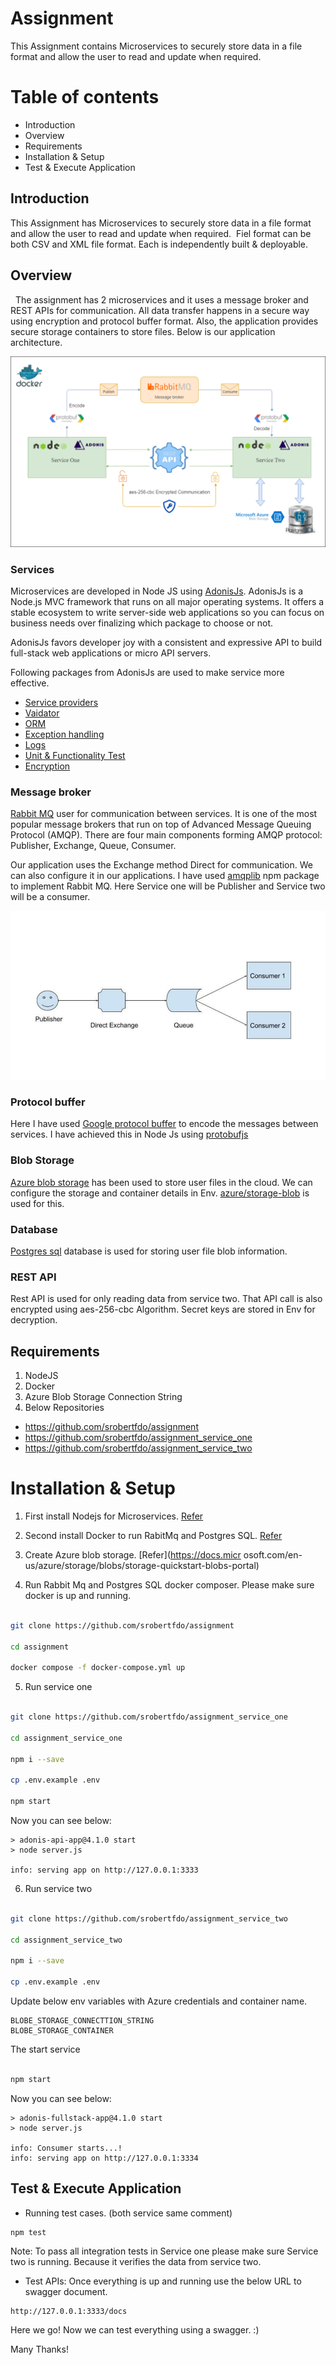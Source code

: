 # Assignment

This Assignment contains Microservices to securely store data in a file format and allow the user to read and update when required. 

# Table of contents
* Introduction
* Overview
* Requirements
* Installation & Setup
* Test & Execute Application


## Introduction

This Assignment has Microservices to securely store data in a file format and allow the user to read and update when required.  Fiel format can be both CSV and XML file format. Each is independently built & deployable.

## Overview

  The assignment has 2 microservices and it uses a message broker and REST APIs for communication. All data transfer happens in a secure way using encryption and protocol buffer format. Also, the application provides secure storage containers to store files. Below is our application architecture.  


![Alt text](/assignment.png?raw=true "Assigment | Diagram")

### Services

Microservices are developed in Node JS using [ AdonisJs](https://legacy.adonisjs.com/docs/4.1/about). AdonisJs is a Node.js MVC framework that runs on all major operating systems. It offers a stable ecosystem to write server-side web applications so you can focus on business needs over finalizing which package to choose or not.

AdonisJs favors developer joy with a consistent and expressive API to build full-stack web applications or micro API servers.

Following packages from AdonisJs are used to make service more effective. 
- [Service providers](https://legacy.adonisjs.com/docs/4.1/service-providers)
- [Vaidator](https://legacy.adonisjs.com/docs/4.1/validator)
- [ORM](https://legacy.adonisjs.com/docs/4.1/lucid)
- [Exception handling](https://legacy.adonisjs.com/docs/4.1/exceptions)
- [Logs](https://legacy.adonisjs.com/docs/4.1/logger)
- [Unit & Functionality Test](https://legacy.adonisjs.com/docs/4.1/testing)
- [Encryption](https://legacy.adonisjs.com/docs/4.1/encryption-and-hashing)

### Message broker

[Rabbit MQ](https://www.rabbitmq.com/) user for communication between services. It is one of the most popular message brokers that run on top of Advanced Message Queuing Protocol (AMQP). There are four main components forming AMQP protocol: Publisher, Exchange, Queue, Consumer. 

Our application uses the Exchange method Direct for communication. We can also configure it in our applications. I have used [amqplib]() npm package to implement Rabbit MQ. Here Service one will be Publisher and Service two will be a consumer. 

![Alt text](/mq.jpeg?raw=true "Rabbit MQ | Diagram")

### Protocol buffer

Here I have used [Google protocol buffer](https://developers.google.com/protocol-buffers) to encode the messages between services. I have achieved this in Node Js using [protobufjs](https://www.npmjs.com/package/protobufjs)

### Blob Storage 

[Azure blob storage](https://azure.microsoft.com/en-in/services/storage/blobs/) has been used to store user files in the cloud. We can configure the storage and container details in Env. [azure/storage-blob](https://www.npmjs.com/package/@azure/storage-blob) is used for this.  

### Database

[Postgres sql](https://www.postgresql.org/) database is used for storing user file blob information. 

### REST API
Rest API is used for only reading data from service two. That API call is also encrypted using aes-256-cbc Algorithm. Secret keys are stored in Env for decryption.

## Requirements

1. NodeJS
2. Docker
3. Azure Blob Storage Connection String
4. Below Repositories 

- https://github.com/srobertfdo/assignment
- https://github.com/srobertfdo/assignment_service_one
- https://github.com/srobertfdo/assignment_service_two

# Installation & Setup

1. First install Nodejs for Microservices. [Refer](https://docs.npmjs.com/downloading-and-installing-node-js-and-npm) 

2. Second install Docker to run RabitMq and Postgres SQL. [Refer](https://docs.docker.com/engine/install/)
 
3. Create Azure blob storage. [Refer](https://docs.micr
osoft.com/en-us/azure/storage/blobs/storage-quickstart-blobs-portal)
4. Run Rabbit Mq and Postgres SQL docker composer. Please make sure docker is up and running.

```bash

git clone https://github.com/srobertfdo/assignment

cd assignment

docker compose -f docker-compose.yml up

```

5. Run service one

```bash

git clone https://github.com/srobertfdo/assignment_service_one

cd assignment_service_one

npm i --save

cp .env.example .env

npm start

```

Now you can see below:

```
> adonis-api-app@4.1.0 start
> node server.js

info: serving app on http://127.0.0.1:3333
```

6. Run service two

```bash

git clone https://github.com/srobertfdo/assignment_service_two

cd assignment_service_two

npm i --save

cp .env.example .env

```

Update below env variables with Azure credentials and container name.

```
BLOBE_STORAGE_CONNECTTION_STRING
BLOBE_STORAGE_CONTAINER
```

The start service

```bash

npm start

```

Now you can see below:

```
> adonis-fullstack-app@4.1.0 start
> node server.js

info: Consumer starts...!
info: serving app on http://127.0.0.1:3334
```

## Test & Execute Application

- Running test cases. (both service same comment)

```
npm test
```
Note: To pass all integration tests in Service one please make sure Service two is running. Because it verifies the data from service two. 

- Test APIs: Once everything is up and running use the below URL to swagger document.

```
http://127.0.0.1:3333/docs
````
Here we go! Now we can test everything using a swagger. :)

Many Thanks!
